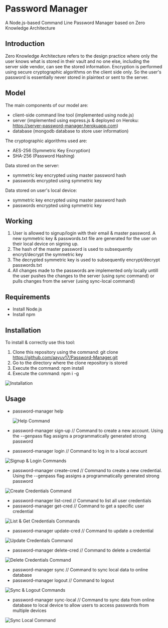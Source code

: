 # Password Manager

A Node.js-based Command Line Password Manager based on Zero Knowledge Architecture

## Introduction

Zero Knowledge Architecture refers to the design practice where only the user knows what is stored in their vault and no one else, including the server side vendor, can see the stored information. Encryption is performed using secure cryptographic algorithms on the client side only. So the user's password is essentially never stored in plaintext or sent to the server.

## Model

The main components of our model are:

- client-side command line tool (implemented using node.js)
- server (implemented using express.js & deployed on Heroku: https://server-password-manager.herokuapp.com)
- database (mongodb database to store user information)

The cryptographic algorithms used are:

- AES-256 (Symmetric Key Encryption)
- SHA-256 (Password Hashing)

Data stored on the server:

- symmetric key encrypted using master password hash
- passwords encrypted using symmetric key

Data stored on user's local device:

- symmetric key encrypted using master password hash
- passwords encrypted using symmetric key

## Working

1. User is allowed to signup/login with their email & master password. A new symmetric key & passwords.txt file are generated for the user on their local device on signing up.
2. The hash of the master password is used to subsequently encryt/decrypt the symmetric key
3. The decrypted symmetric key is used to subsequently encrypt/decrypt passwords.txt
4. All changes made to the passwords are implemented only locally untill the user pushes the changes to the server (using sync command) or pulls changes from the server (using sync-local command)

## Requirements

- Install Node.js
- Install npm

## Installation

To install & correctly use this tool:

1. Clone this repository using the command: git clone https://github.com/aayuv17/Password-Manager.git
2. Go to the directory where the clone repository is stored
3. Execute the command: npm install
4. Execute the command: npm i -g

![Installation](./images/installation.png)

## Usage

- password-manager help

  ![Help Command](./images/help.png)

- password-manager sign-up // Command to create a new account. Using the --genpass flag assigns a programmatically generated strong password
- password-manager login // Command to log in to a local account

![Signup & Login Commands](./images/signupandlogin.png)

- password-manager create-cred // Command to create a new credential. Using the --genpass flag assigns a programmatically generated strong password

![Create Credentials Command](./images/createcred.png)

- password-manager list-cred // Command to list all user credentials
- password-manager get-cred // Command to get a specific user credential

![List & Get Credentials Commands](./images/listandgetcred.png)

- password-manager update-cred // Command to update a credential

![Update Credentials Command](./images/updatecred.png)

- password-manager delete-cred // Command to delete a credential

![Delete Credentials Command](./images/deletecred.png)

- password-manager sync // Command to sync local data to online database
- password-manager logout // Command to logout

![Sync & Logout Commands](./images/syncandlogout.png)

- password-manager sync-local // Command to sync data from online database to local device to allow users to access passwords from multiple devices

![Sync Local Command](./images/synclocal.png)
